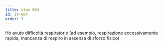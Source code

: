 ```yaml
---
title: item 004
id: it-004
order: 3
---
```

Ho avuto difficoltà respiratorie (ad esempio, respirazione eccessivamente rapida, mancanza di respiro in assenza di sforzo fisico)